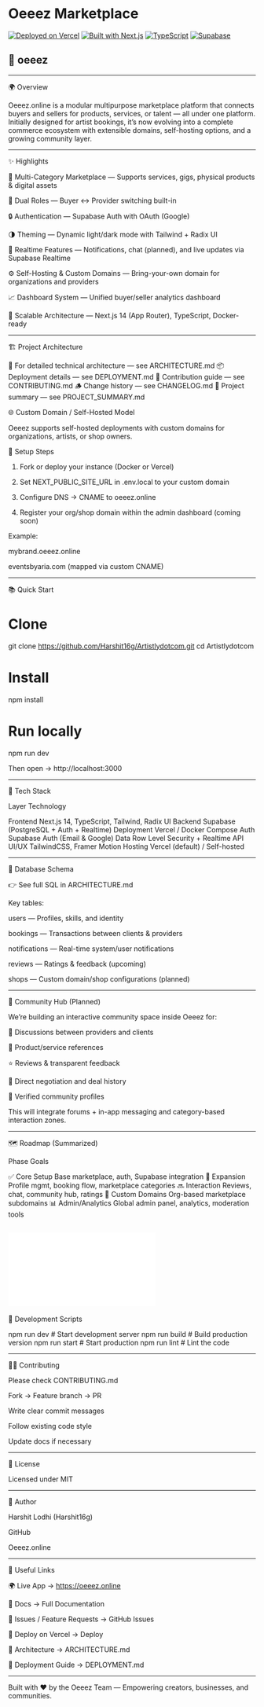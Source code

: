 # Oeeez Marketplace

[![Deployed on Vercel](https://img.shields.io/badge/Deployed%20on-Vercel-black?style=for-the-badge&logo=vercel)](https://vercel.com/sl435abs-gmailcoms-projects/v0-create-webapp)
[![Built with Next.js](https://img.shields.io/badge/Built%20with-Next.js-black?style=for-the-badge&logo=next.js)](https://nextjs.org)
[![TypeScript](https://img.shields.io/badge/TypeScript-007ACC?style=for-the-badge&logo=typescript&logoColor=white)](https://www.typescriptlang.org/)
[![Supabase](https://img.shields.io/badge/Supabase-3ECF8E?style=for-the-badge&logo=supabase&logoColor=white)](https://supabase.com)

## 🌟 oeeez

---

🌍 Overview

Oeeez.online is a modular multipurpose marketplace platform that connects buyers and sellers for products, services, or talent — all under one platform.
Initially designed for artist bookings, it’s now evolving into a complete commerce ecosystem with extensible domains, self-hosting options, and a growing community layer.


---

✨ Highlights

🏪 Multi-Category Marketplace — Supports services, gigs, physical products & digital assets

👤 Dual Roles — Buyer ↔ Provider switching built-in

🔒 Authentication — Supabase Auth with OAuth (Google)

🌗 Theming — Dynamic light/dark mode with Tailwind + Radix UI

💬 Realtime Features — Notifications, chat (planned), and live updates via Supabase Realtime

⚙️ Self-Hosting & Custom Domains — Bring-your-own domain for organizations and providers

📈 Dashboard System — Unified buyer/seller analytics dashboard

🧱 Scalable Architecture — Next.js 14 (App Router), TypeScript, Docker-ready



---

🏗️ Project Architecture

📘 For detailed technical architecture — see ARCHITECTURE.md
📦 Deployment details — see DEPLOYMENT.md
🧩 Contribution guide — see CONTRIBUTING.md
🪵 Change history — see CHANGELOG.md
📄 Project summary — see PROJECT_SUMMARY.md



🌐 Custom Domain / Self-Hosted Model

Oeeez supports self-hosted deployments with custom domains for organizations, artists, or shop owners.

🔧 Setup Steps

1. Fork or deploy your instance (Docker or Vercel)


2. Set NEXT_PUBLIC_SITE_URL in .env.local to your custom domain


3. Configure DNS → CNAME to oeeez.online


4. Register your org/shop domain within the admin dashboard (coming soon)



Example:

mybrand.oeeez.online

eventsbyaria.com (mapped via custom CNAME)



---

📚 Quick Start

# Clone
git clone https://github.com/Harshit16g/Artistlydotcom.git
cd Artistlydotcom

# Install
npm install

# Run locally
npm run dev

Then open → http://localhost:3000


---

🧩 Tech Stack

Layer	Technology

Frontend	Next.js 14, TypeScript, Tailwind, Radix UI
Backend	Supabase (PostgreSQL + Auth + Realtime)
Deployment	Vercel / Docker Compose
Auth	Supabase Auth (Email & Google)
Data	Row Level Security + Realtime API
UI/UX	TailwindCSS, Framer Motion
Hosting	Vercel (default) / Self-hosted



---

🧱 Database Schema

👉 See full SQL in ARCHITECTURE.md

Key tables:

users — Profiles, skills, and identity

bookings — Transactions between clients & providers

notifications — Real-time system/user notifications

reviews — Ratings & feedback (upcoming)

shops — Custom domain/shop configurations (planned)



---

🧠 Community Hub (Planned)

We’re building an interactive community space inside Oeeez for:

💬 Discussions between providers and clients

🧾 Product/service references

⭐ Reviews & transparent feedback

💸 Direct negotiation and deal history

🧍 Verified community profiles


This will integrate forums + in-app messaging and category-based interaction zones.


---

🗺️ Roadmap (Summarized)

Phase	Goals

✅ Core Setup	Base marketplace, auth, Supabase integration
🚧 Expansion	Profile mgmt, booking flow, marketplace categories
🔜 Interaction	Reviews, chat, community hub, ratings
🏪 Custom Domains	Org-based marketplace subdomains
📊 Admin/Analytics	Global admin panel, analytics, moderation tools


![ROADMAP.md →](./ROADMAP.md)
---

🧰 Development Scripts

npm run dev       # Start development server
npm run build     # Build production version
npm run start     # Start production
npm run lint      # Lint the code


---

🧑‍💻 Contributing

Please check CONTRIBUTING.md

Fork → Feature branch → PR

Write clear commit messages

Follow existing code style

Update docs if necessary



---

🪪 License

Licensed under MIT


---

👤 Author

Harshit Lodhi (Harshit16g)

GitHub

Oeeez.online



---

🔗 Useful Links

🌍 Live App → https://oeeez.online

📘 Docs → Full Documentation

🧭 Issues / Feature Requests → GitHub Issues

🚢 Deploy on Vercel → Deploy

🧩 Architecture → ARCHITECTURE.md

🧱 Deployment Guide → DEPLOYMENT.md



---

Built with ❤️ by the Oeeez Team — Empowering creators, businesses, and communities.

